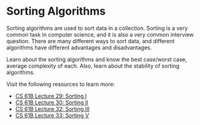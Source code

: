 # Sorting Algorithms

Sorting algorithms are used to sort data in a collection. Sorting is a very common task in computer science, and it is also a very common interview question. There are many different ways to sort data, and different algorithms have different advantages and disadvantages.

Learn about the sorting algorithms and know the best case/worst case, average complexity of each. Also, learn about the stability of sorting algorithms.

Visit the following resources to learn more:

- [CS 61B Lecture 29: Sorting I](https://archive.org/details/ucberkeley_webcast_EiUvYS2DT6I)
- [CS 61B Lecture 30: Sorting II](https://archive.org/details/ucberkeley_webcast_2hTY3t80Qsk)
- [CS 61B Lecture 32: Sorting III](https://archive.org/details/ucberkeley_webcast_Y6LOLpxg6Dc)
- [CS 61B Lecture 33: Sorting V](https://archive.org/details/ucberkeley_webcast_qNMQ4ly43p4)
